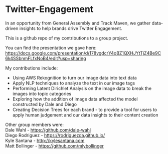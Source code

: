 # Twitter-Engagement
In an opportunity from General Assembly and Track Maven, we gather data-driven insights to help brands drive Twitter Engagement.

This is a github repo of my contributions to a group project.

You can find the presentation we gave here: https://docs.google.com/presentation/d/178vgdcrY4oBZ1QXHJYtTjZ4Be9C6k4SSbnmFLfxNoB4/edit?usp=sharing

My contributions include:
- Using AWS Rekognition to turn our image data into text data
- Apply NLP techniques to analyze the text in our image tags
- Performing Latent Dirichlet Analysis on the image data to break the images into topic categories
- Exploring how the addition of image data affected the model constructed by Dale and Diego
- Creating Decision Trees for each brand - to provide a tool for users to apply human judgement and our data insights to their content creation

Other group members were:<br>
Dale Wahl - https://github.com/dale-wahl<br>
Diego Rodriguez - https://rodriguezda.github.io/<br>
Kyle Santana - http://kylesantana.com<br>
Matt Bollinger - https://github.com/mlybollinger
